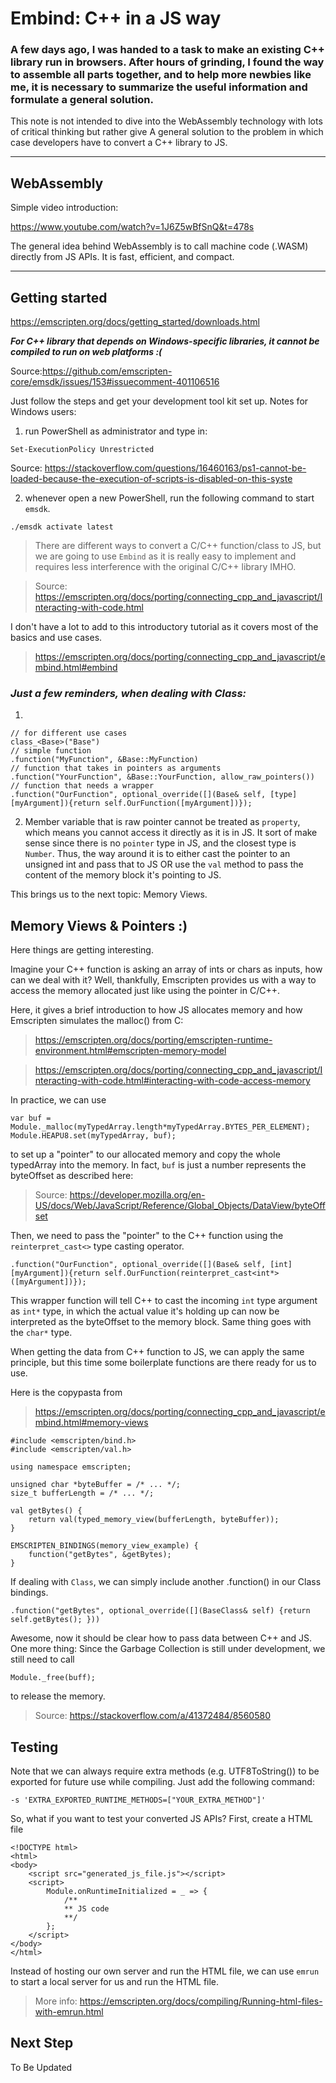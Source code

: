 # Embind: C++ in a JS way
### A few days ago, I was handed to a task to make an existing C++ library run in browsers. After hours of grinding, I found the way to assemble all parts together, and to help more newbies like me, it is necessary to summarize the useful information and formulate a general solution.

This note is not intended to dive into the WebAssembly technology with lots of critical thinking but rather give A general solution to the problem in which case developers have to convert a C++ library to JS.
___
## **WebAssembly**

Simple video introduction:

https://www.youtube.com/watch?v=1J6Z5wBfSnQ&t=478s

The general idea behind WebAssembly is to call machine code (.WASM) directly from JS APIs. It is fast, efficient, and compact.
___

## **Getting started**
https://emscripten.org/docs/getting_started/downloads.html

***For C++ library that depends on Windows-specific libraries, it cannot be compiled to run on web platforms :(***

Source:https://github.com/emscripten-core/emsdk/issues/153#issuecomment-401106516

Just follow the steps and get your development tool kit set up.
Notes for Windows users:

1. run PowerShell as administrator and type in:
```
Set-ExecutionPolicy Unrestricted
```

Source: https://stackoverflow.com/questions/16460163/ps1-cannot-be-loaded-because-the-execution-of-scripts-is-disabled-on-this-syste

2. whenever open a new PowerShell, run the following command to start `emsdk`.

```
./emsdk activate latest
```

> There are different ways to convert a C/C++ function/class to JS, but we are going to use `Embind` as it is really easy to implement and requires less interference with the original C/C++ library IMHO.

>Source: https://emscripten.org/docs/porting/connecting_cpp_and_javascript/Interacting-with-code.html


I don't have a lot to add to this introductory tutorial as it covers most of the basics and use cases.
>https://emscripten.org/docs/porting/connecting_cpp_and_javascript/embind.html#embind

### ***Just a few reminders, when dealing with Class:***
1.
```
// for different use cases
class_<Base>("Base")
// simple function
.function("MyFunction", &Base::MyFunction)
// function that takes in pointers as arguments
.function("YourFunction", &Base::YourFunction, allow_raw_pointers())
// function that needs a wrapper
.function("OurFunction", optional_override([](Base& self, [type] [myArgument]){return self.OurFunction([myArgument])}); 

```
2.   Member variable that is raw pointer cannot be treated as `property`, which means you cannot access it directly as it is in JS. It sort of make sense since there is no `pointer` type in JS, and the closest type is `Number`. Thus, the way around it is to either cast the pointer to an unsigned int and pass that to JS OR use the `val` method to pass the content of the memory block it's pointing to JS.

This brings us to the next topic: Memory Views.


## **Memory Views & Pointers :)**
Here things are getting interesting.

Imagine your C++ function is asking an array of ints or chars as inputs, how can we deal with it?
Well, thankfully, Emscripten provides us with a way to access the memory allocated just like using the pointer in C/C++.

Here, it gives a brief introduction to how JS allocates memory and how Emscripten simulates the malloc() from C: 
>https://emscripten.org/docs/porting/emscripten-runtime-environment.html#emscripten-memory-model

>https://emscripten.org/docs/porting/connecting_cpp_and_javascript/Interacting-with-code.html#interacting-with-code-access-memory

In practice, we can use
```
var buf = Module._malloc(myTypedArray.length*myTypedArray.BYTES_PER_ELEMENT);
Module.HEAPU8.set(myTypedArray, buf);
```
to set up a "pointer" to our allocated memory and copy the whole typedArray into the memory. In fact, `buf` is just a number represents the byteOffset as described here:

>Source: https://developer.mozilla.org/en-US/docs/Web/JavaScript/Reference/Global_Objects/DataView/byteOffset


Then, we need to pass the "pointer" to the C++ function using the `reinterpret_cast<>` type casting operator. 
```
.function("OurFunction", optional_override([](Base& self, [int] [myArgument]){return self.OurFunction(reinterpret_cast<int*>([myArgument])}); 
```
This wrapper function will tell C++ to cast the incoming `int` type argument as `int*` type, in which the actual value it's holding up can now be interpreted as the byteOffset to the memory block. Same thing goes with the `char*` type.


When getting the data from C++ function to JS, we can apply the same principle, but this time some boilerplate functions are there ready for us to use.

Here is the copypasta from
 >https://emscripten.org/docs/porting/connecting_cpp_and_javascript/embind.html#memory-views
```
#include <emscripten/bind.h>
#include <emscripten/val.h>

using namespace emscripten;

unsigned char *byteBuffer = /* ... */;
size_t bufferLength = /* ... */;

val getBytes() {
    return val(typed_memory_view(bufferLength, byteBuffer));
}

EMSCRIPTEN_BINDINGS(memory_view_example) {
    function("getBytes", &getBytes);
}
```
If dealing with `Class`, we can simply include another .function() in our Class bindings.
```
.function("getBytes", optional_override([](BaseClass& self) {return self.getBytes(); }))
```

Awesome, now it should be clear how to pass data between C++ and JS.
One more thing:
Since the Garbage Collection is still under development, we still need to call
```
Module._free(buff);
```
to release the memory.

>Source: https://stackoverflow.com/a/41372484/8560580


## **Testing**
Note that we can always require extra methods (e.g. UTF8ToString()) to be exported for future use while compiling. Just add the following command:
```
-s 'EXTRA_EXPORTED_RUNTIME_METHODS=["YOUR_EXTRA_METHOD"]'
```
So, what if you want to test your converted JS APIs?
First, create a HTML file 
```
<!DOCTYPE html>
<html>
<body>
    <script src="generated_js_file.js"></script>
    <script>
        Module.onRuntimeInitialized = _ => {
            /**
            ** JS code
            **/
        };
    </script>
</body>
</html>
```
Instead of hosting our own server and run the HTML file, we can use `emrun` to start a local server for us and run the HTML file.

>More info: https://emscripten.org/docs/compiling/Running-html-files-with-emrun.html


## **Next Step**

To Be Updated